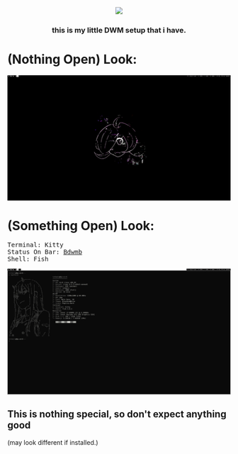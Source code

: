 <p align="center">
<img src="https://user-images.githubusercontent.com/71613062/123562468-7acd1f80-d79e-11eb-9ca3-6ee2f67fc0c0.png" width="80%">
</p>

<h3 align="center">this is my little DWM setup that i have.</h3>

<h1>(Nothing Open) Look:</h1>
<img align="center" src="/screenshots/LAF/nothingopen01.jpg">

<h1>(Something Open) Look:</h1> 
<pre>
Terminal: Kitty
Status On Bar: <a href="https://ari-web.xyz/gh/bdwmb">Bdwmb</a>
Shell: Fish
</pre>
<img src="/screenshots/LAF/somethingopen01.jpg">

<h2>This is nothing special, so don't expect anything good</h2>
<p1>(may look different if installed.)</p1>
